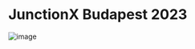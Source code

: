 # JunctionX Budapest 2023
![image](https://github.com/mielverkerken/JunctionXBudapest2023/assets/38581837/e4811ff8-3b26-4adb-8464-2516043a17ff)
